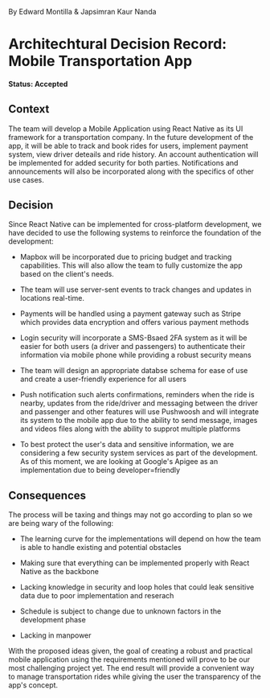 By Edward Montilla & Japsimran Kaur Nanda
# Architechtural Decision Record: Mobile Transportation App

#### Status: Accepted

## Context

The team will develop a Mobile Application using React Native as its UI framework for a transportation company. In the future development of the app, it will be able to track and book rides for users, implement payment system, view driver deteails and ride history. An account authentication will be implemented for added security for both parties. Notifications and announcements will also be incorporated along with the specifics of other use cases.

## Decision

Since React Native can be implemented for cross-platform development, we have decided to use the following systems to reinforce the foundation of the development:

- Mapbox will be incorporated due to pricing budget and tracking capabilities. This will also allow the team to fully customize the app based on the client's needs. 

- The team will use server-sent events to track changes and updates in locations real-time.

- Payments will be handled using a payment gateway such as Stripe which provides data encryption and offers various payment methods

- Login security will incorporate a SMS-Bsaed 2FA system as it will be easier for both users (a driver and passengers) to authenticate their information via mobile phone while providing a robust security means

- The team will design an appropriate databse schema for ease of use and create a user-friendly experience for all users 

- Push notification such alerts confirmations, reminders when the ride is nearby, updates from the ride/driver and messaging between the driver and passenger and other features will use Pushwoosh and will integrate its system to the mobile app due to the ability to send message, images and videos files along with the ability to supprot multiple platforms

- To best protect the user's data and sensitive information, we are considering a few security system services as part of the development. As of this moment, we are looking at Google's Apigee as an implementation due to being developer=friendly


## Consequences

The process will be taxing and things may not go according to plan so we are being wary of the following:

- The learning curve for the implementations will depend on how the team is able to handle existing and potential obstacles 
  
- Making sure that everything can be implemented properly with React Native as the backbone

- Lacking knowledge in security and loop holes that could leak sensitive data due to poor implementation and reserach

- Schedule is subject to change due to unknown factors in the development phase

- Lacking in manpower

With the proposed ideas given, the goal of creating a robust and practical mobile application using the requirements mentioned will prove to be our most challenging project yet. The end result will provide a convenient way to manage transportation rides while giving the user the transparency of the app's concept.
